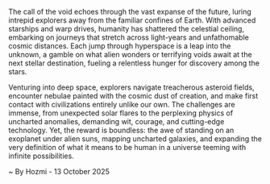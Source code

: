 
The call of the void echoes through the vast expanse of the future, luring intrepid explorers away from the familiar confines of Earth. With advanced starships and warp drives, humanity has shattered the celestial ceiling, embarking on journeys that stretch across light-years and unfathomable cosmic distances. Each jump through hyperspace is a leap into the unknown, a gamble on what alien wonders or terrifying voids await at the next stellar destination, fueling a relentless hunger for discovery among the stars.

Venturing into deep space, explorers navigate treacherous asteroid fields, encounter nebulae painted with the cosmic dust of creation, and make first contact with civilizations entirely unlike our own. The challenges are immense, from unexpected solar flares to the perplexing physics of uncharted anomalies, demanding wit, courage, and cutting-edge technology. Yet, the reward is boundless: the awe of standing on an exoplanet under alien suns, mapping uncharted galaxies, and expanding the very definition of what it means to be human in a universe teeming with infinite possibilities.

~ By Hozmi - 13 October 2025
